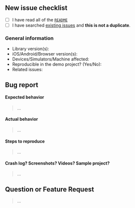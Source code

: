 ## New issue checklist
<!-- Before submitting this issue, make sure you have done the following -->

- [ ] I have read all of the [`README`](https://github.com/opentok/accelerator-core-ios/blob/master/README.md) 
- [ ] I have searched [existing issues](https://github.com/opentok/accelerator-core-ios/issues?q=is%3Aissue+sort%3Acreated-desc) and **this is not a duplicate**.

### General information

- Library version(s):
- iOS/Android/Browser version(s):
- Devices/Simulators/Machine affected:
- Reproducible in the demo project? (Yes/No): 
- Related issues:

## Bug report

#### Expected behavior

> ...

#### Actual behavior

> ...

#### Steps to reproduce

> ...

#### Crash log? Screenshots? Videos? Sample project?

>...

## Question or Feature Request

> ...
